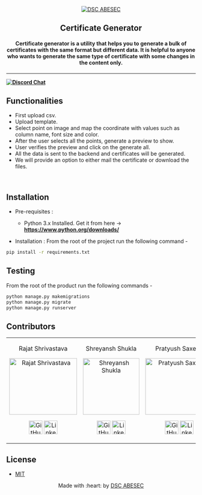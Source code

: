 <p align="center">
<a href="#">
	<img src="https://i.ibb.co/5rbLbdz/DSC-ABES-Engineering-College-Light-Vertical-Logo.png" alt="DSC ABESEC" />
</a>
	<h2 align="center"> Certificate Generator </h2>
	<h4 align="center"> Certificate generator is a utility that helps you to generate a bulk of certificates with the same format but different data. It is helpful to anyone who wants to generate the same type of certificate with some changes in the content only. <h4>
</p>

---
[![Discord Chat](https://img.shields.io/discord/760928671698649098.svg)](https://discord.gg/RVTeWgmgeC)
<!--
[![DOCS](https://img.shields.io/badge/Documentation-see%20docs-green?style=flat-square&logo=appveyor)](INSERT_LINK_FOR_DOCS_HERE) 
  [![UI ](https://img.shields.io/badge/User%20Interface-Link%20to%20UI-orange?style=flat-square&logo=appveyor)](INSERT_UI_LINK_HERE)

-->
## Functionalities
 - First upload csv.
 - Upload template.
 - Select point on image and map the coordinate with values such as column name, font size and color.
 - After the user selects all the points, generate a preview to show.
 - User verifies the preview and click on the generate all.
 - All the data is sent to the backend and certificates will be generated.
 - We will provide an option to either mail the certificate or download the files.

<br>


## Installation

* Pre-requisites :
	-  Python 3.x Installed. Get it from here -> **https://www.python.org/downloads/**

* Installation :
From the root of the project run the following command - 
```bash
pip install -r requirements.txt
```

## Testing
From the root of the product run the following commands -

```bash
python manage.py makemigrations
python manage.py migrate
python manage.py runserver
```

## Contributors

<table>
<tr align="center">


<td>

Rajat Shrivastava

<p align="center">
<img src = "https://avatars3.githubusercontent.com/u/51124175?s=460&u=886dacbae38ee794e54deab165ab9bcfeecbeb13&v=4" width="180" height="150" alt="Rajat Shrivastava">
</p>
<p align="center">
<a href = "https://github.com/rajat-0206"><img src = "http://www.iconninja.com/files/241/825/211/round-collaboration-social-github-code-circle-network-icon.svg" width="36" height = "36" alt="GitHub"/></a>
<a href = "https://www.linkedin.com/in/rajat0206">
<img src = "http://www.iconninja.com/files/863/607/751/network-linkedin-social-connection-circular-circle-media-icon.svg" width="36" height="36" alt="LinkedIn"/>
</a>
</p>
</td>


<td>

Shreyansh Shukla

<p align="center">
<img src = "https://avatars0.githubusercontent.com/u/50966899?s=400&u=8ea203aa0e294766d55c7251344b3cd5fc3d997e&v=4" width="`180" height="150" alt="Shreyansh Shukla">
</p>
<p align="center">
<a href = "https://github.com/shreyansh-05"><img src = "http://www.iconninja.com/files/241/825/211/round-collaboration-social-github-code-circle-network-icon.svg" width="36" height = "36" alt="GitHub"/></a>
<a href = "https://www.linkedin.com/in/shreyansh-shukla-38842b187/">
<img src = "http://www.iconninja.com/files/863/607/751/network-linkedin-social-connection-circular-circle-media-icon.svg" width="36" height="36" alt="LinkedIn"/>
</a>
</p>
</td>



<td>


Pratyush Saxena

<p align="center">
<img src = "https://i.ibb.co/rkkz9hm/DSC-Logo.png" width="180" height="150" alt="Pratyush Saxena">
</p>
<p align="center">
<a href = "https://github.com/Pratyush-Saxena"><img src = "http://www.iconninja.com/files/241/825/211/round-collaboration-social-github-code-circle-network-icon.svg" width="36" height = "36" alt="GitHub"/></a>
<a href = "https://www.linkedin.com/in//pratyush-saxena18">
<img src = "http://www.iconninja.com/files/863/607/751/network-linkedin-social-connection-circular-circle-media-icon.svg" width="36" height="36" alt="LinkedIn"/>
</a>
</p>
</td>


<td>


Vaibhav Sharma

<p align="center">
<img src = "https://avatars0.githubusercontent.com/u/51864232?s=400&u=451ff233d803437d5628220fc9a2a7f467b39a75&v=4" width="180" height="150" alt="Vaibhav Sharma">
</p>
<p align="center">
<a href = "https://github.com/vaibhav89000"><img src = "http://www.iconninja.com/files/241/825/211/round-collaboration-social-github-code-circle-network-icon.svg" width="36" height = "36" alt="GitHub"/></a>
<a href = "https://www.linkedin.com/in/vaibhav-sharma-aa5014169/">
<img src = "http://www.iconninja.com/files/863/607/751/network-linkedin-social-connection-circular-circle-media-icon.svg" width="36" height="36" alt="LinkedIn"/>
</a>
</p>
</td>
</tr>
  </table>

## License 
 - <a href="https://choosealicense.com/licenses/mit/">MIT</a>


<p align="center">
	Made with :heart: by <a href="#">DSC ABESEC</a>
</p>
